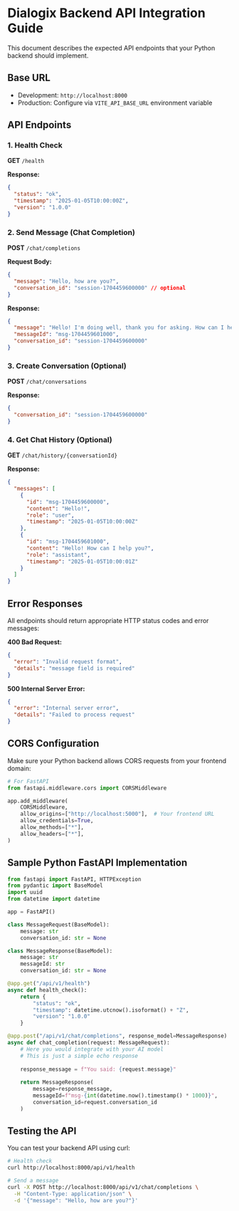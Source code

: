 # Dialogix Backend API Integration Guide

This document describes the expected API endpoints that your Python backend should implement.

## Base URL
- Development: `http://localhost:8000`
- Production: Configure via `VITE_API_BASE_URL` environment variable

## API Endpoints

### 1. Health Check
**GET** `/health`

**Response:**
```json
{
  "status": "ok",
  "timestamp": "2025-01-05T10:00:00Z",
  "version": "1.0.0"
}
```

### 2. Send Message (Chat Completion)
**POST** `/chat/completions`

**Request Body:**
```json
{
  "message": "Hello, how are you?",
  "conversation_id": "session-1704459600000" // optional
}
```

**Response:**
```json
{
  "message": "Hello! I'm doing well, thank you for asking. How can I help you today?",
  "messageId": "msg-1704459601000",
  "conversation_id": "session-1704459600000"
}
```

### 3. Create Conversation (Optional)
**POST** `/chat/conversations`

**Response:**
```json
{
  "conversation_id": "session-1704459600000"
}
```

### 4. Get Chat History (Optional)
**GET** `/chat/history/{conversationId}`

**Response:**
```json
{
  "messages": [
    {
      "id": "msg-1704459600000",
      "content": "Hello!",
      "role": "user",
      "timestamp": "2025-01-05T10:00:00Z"
    },
    {
      "id": "msg-1704459601000",
      "content": "Hello! How can I help you?",
      "role": "assistant",
      "timestamp": "2025-01-05T10:00:01Z"
    }
  ]
}
```

## Error Responses

All endpoints should return appropriate HTTP status codes and error messages:

**400 Bad Request:**
```json
{
  "error": "Invalid request format",
  "details": "message field is required"
}
```

**500 Internal Server Error:**
```json
{
  "error": "Internal server error",
  "details": "Failed to process request"
}
```

## CORS Configuration

Make sure your Python backend allows CORS requests from your frontend domain:

```python
# For FastAPI
from fastapi.middleware.cors import CORSMiddleware

app.add_middleware(
    CORSMiddleware,
    allow_origins=["http://localhost:5000"],  # Your frontend URL
    allow_credentials=True,
    allow_methods=["*"],
    allow_headers=["*"],
)
```

## Sample Python FastAPI Implementation

```python
from fastapi import FastAPI, HTTPException
from pydantic import BaseModel
import uuid
from datetime import datetime

app = FastAPI()

class MessageRequest(BaseModel):
    message: str
    conversation_id: str = None

class MessageResponse(BaseModel):
    message: str
    messageId: str
    conversation_id: str = None

@app.get("/api/v1/health")
async def health_check():
    return {
        "status": "ok",
        "timestamp": datetime.utcnow().isoformat() + "Z",
        "version": "1.0.0"
    }

@app.post("/api/v1/chat/completions", response_model=MessageResponse)
async def chat_completion(request: MessageRequest):
    # Here you would integrate with your AI model
    # This is just a simple echo response
    
    response_message = f"You said: {request.message}"
    
    return MessageResponse(
        message=response_message,
        messageId=f"msg-{int(datetime.now().timestamp() * 1000)}",
        conversation_id=request.conversation_id
    )
```

## Testing the API

You can test your backend API using curl:

```bash
# Health check
curl http://localhost:8000/api/v1/health

# Send a message
curl -X POST http://localhost:8000/api/v1/chat/completions \
  -H "Content-Type: application/json" \
  -d '{"message": "Hello, how are you?"}'
```
